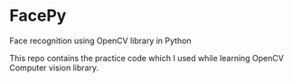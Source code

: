 # FacePy
Face recognition using OpenCV library in Python

This repo contains the practice code which I used while learning OpenCV Computer vision library.
